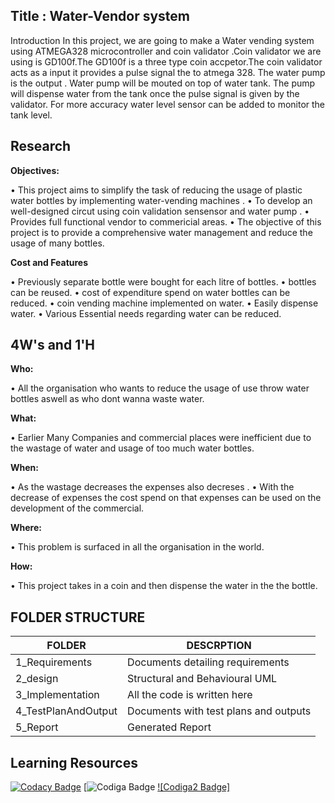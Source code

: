 

## Title : Water-Vendor system
Introduction In this project, we are going to make a Water vending system using ATMEGA328 microcontroller and coin validator .Coin validator we are using is GD100f.The GD100f is a three type coin accpetor.The coin validator  acts as a input it provides a pulse signal the to atmega 328.  The water pump is the output . Water pump will be mouted on top of water tank. The pump will dispense water from the tank once the pulse signal is given by the validator. For more accuracy water level sensor can be added to monitor the tank level.

## Research

__Objectives:__

•	This project aims to simplify the task of reducing the usage of plastic water bottles by implementing water-vending machines .
•	To develop an well-designed circut using coin validation sensensor and water pump . 
•	Provides full functional vendor to commericial areas. 
•	The objective of this project is to provide a comprehensive water management and reduce the usage of many bottles.

__Cost and Features__

•	Previously separate bottle were bought for each litre of bottles.
•	bottles can be reused.
•	cost of expenditure spend on water bottles can be reduced.
•	coin vending machine implemented on water.
•	Easily dispense water.
•	Various Essential needs regarding water can be reduced.

## 4W's and 1'H

__Who:__

•	All the organisation who wants to reduce the usage of use throw water bottles aswell as who dont wanna waste water.

__What:__

•	Earlier Many Companies and commercial places were inefficient due to the wastage of water and usage of too much water bottles.	

__When:__

•	As the wastage decreases the expenses also decreses .
•	With the decrease of expenses the cost spend on that expenses can be used on the development of the commercial.

__Where:__

•	This problem is surfaced in all the organisation in the world.

__How:__

•	This project takes in a coin and then dispense the water in the the bottle.


## FOLDER STRUCTURE 


| FOLDER              |                  DESCRPTION             |    
|---------------------|-----------------------------------------|
| 1_Requirements      |Documents detailing requirements         |             
| 2_design            |Structural and Behavioural UML           |   
| 3_Implementation    |All the code is written here             |
| 4_TestPlanAndOutput |Documents with test plans and outputs    | 
| 5_Report            |Generated Report                         | 


## Learning Resources

[![Codacy Badge](https://app.codacy.com/project/badge/Grade/ee99fcf94a43486c9a241f3306df0900)](https://www.codacy.com/gh/prabakaran-8bit/M2_Emsys_watervendor/dashboard?utm_source=github.com&amp;utm_medium=referral&amp;utm_content=prabakaran-8bit/M2_Emsys_watervendor&amp;utm_campaign=Badge_Grade)
[![Codiga Badge](https://api.codiga.io/project/31733/score/svg)
[![Codiga2 Badge]](https://api.codiga.io/project/31733/status/svg)

 






